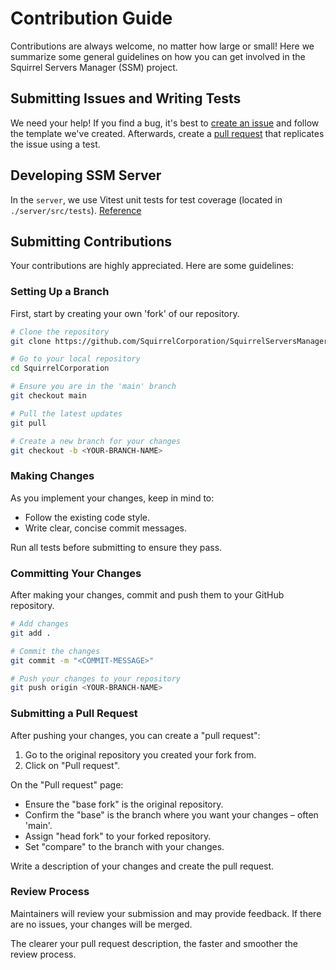 # Contribution Guide

Contributions are always welcome, no matter how large or small! Here we summarize some general guidelines on how you can get involved in the Squirrel Servers Manager (SSM) project.

## Submitting Issues and Writing Tests

We need your help! If you find a bug, it's best to [create an issue](https://github.com/SquirrelCorporation/SquirrelServersManager/issues) and follow the template we've created. Afterwards, create a [pull request](https://docs.github.com/en/pull-requests/collaborating-with-pull-requests/proposing-changes-to-your-work-with-pull-requests/creating-a-pull-request) that replicates the issue using a test.

## Developing SSM Server

In the `server`, we use Vitest unit tests for test coverage (located in `./server/src/tests`).
[Reference](https://vitest.dev/)

## Submitting Contributions

Your contributions are highly appreciated. Here are some guidelines:

### Setting Up a Branch

First, start by creating your own 'fork' of our repository.

```sh
# Clone the repository
git clone https://github.com/SquirrelCorporation/SquirrelServersManager.git

# Go to your local repository
cd SquirrelCorporation

# Ensure you are in the 'main' branch
git checkout main

# Pull the latest updates
git pull

# Create a new branch for your changes
git checkout -b <YOUR-BRANCH-NAME>
```

### Making Changes

As you implement your changes, keep in mind to:

- Follow the existing code style.
- Write clear, concise commit messages.

Run all tests before submitting to ensure they pass.

### Committing Your Changes

After making your changes, commit and push them to your GitHub repository.

```sh
# Add changes
git add .

# Commit the changes
git commit -m "<COMMIT-MESSAGE>"

# Push your changes to your repository
git push origin <YOUR-BRANCH-NAME>
```

### Submitting a Pull Request

After pushing your changes, you can create a "pull request":

1. Go to the original repository you created your fork from.
2. Click on "Pull request".

On the "Pull request" page:

- Ensure the "base fork" is the original repository.
- Confirm the "base" is the branch where you want your changes – often 'main'.
- Assign "head fork" to your forked repository.
- Set "compare" to the branch with your changes.

Write a description of your changes and create the pull request.

### Review Process

Maintainers will review your submission and may provide feedback. If there are no issues, your changes will be merged.

The clearer your pull request description, the faster and smoother the review process.
